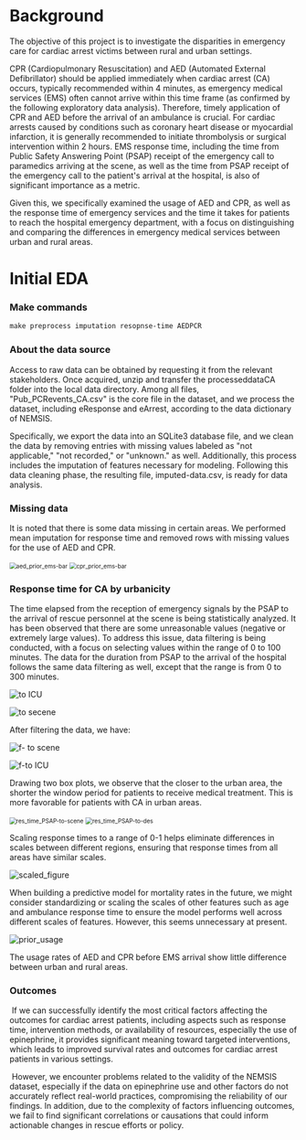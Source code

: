 # Background

The objective of this project is to investigate the disparities in emergency care for cardiac arrest victims between rural and urban settings. 

CPR (Cardiopulmonary Resuscitation) and AED (Automated External Defibrillator) should be applied immediately when cardiac arrest (CA) occurs, typically recommended within 4 minutes, as emergency medical services (EMS) often cannot arrive within this time frame (as confirmed by the following exploratory data analysis). Therefore, timely application of CPR and AED before the arrival of an ambulance is crucial. For cardiac arrests caused by conditions such as coronary heart disease or myocardial infarction, it is generally recommended to initiate thrombolysis or surgical intervention within 2 hours. EMS response time, including the time from Public Safety Answering Point (PSAP) receipt of the emergency call to paramedics arriving at the scene, as well as the time from PSAP receipt of the emergency call to the patient's arrival at the hospital, is also of significant importance as a metric.

Given this, we specifically examined the usage of AED and CPR, as well as the response time of emergency services and the time it takes for patients to reach the hospital emergency department, with a focus on distinguishing and comparing the differences in emergency medical services between urban and rural areas.



# Initial EDA

### Make commands

```makefile
make preprocess imputation resopnse-time AEDPCR
```
### About the data source

Access to raw data can be obtained by requesting it from the relevant stakeholders. Once acquired, unzip and transfer the processeddataCA folder into the local data directory. Among all files, "Pub_PCRevents_CA.csv" is the core file in the dataset, and we process the dataset, including eResponse and eArrest, according to the data dictionary of NEMSIS. 

Specifically, we export the data into an SQLite3 database file, and we clean the data by removing entries with missing values labeled as "not applicable," "not recorded," or "unknown." as well.  Additionally, this process includes the imputation of features necessary for modeling. Following this data cleaning phase, the resulting file, imputed-data.csv, is ready for data analysis.

### Missing data 

It is noted that there is some data missing in certain areas. We performed mean imputation for response time and removed rows with missing values for the use of AED and CPR.

<img src="figs/missing/aed_prior_ems-bar.png" alt="aed_prior_ems-bar" style="zoom:72%;" />

<img src="figs/missing/cpr_prior_ems-bar.png" alt="cpr_prior_ems-bar" style="zoom:72%;" />

### Response time for CA by urbanicity

The time elapsed from the reception of emergency signals by the PSAP to the arrival of rescue personnel at the scene is being statistically analyzed. It has been observed that there are some unreasonable values (negative or extremely large values). To address this issue, data filtering is being conducted, with a focus on selecting values within the range of 0 to 100 minutes. The data for the duration from PSAP to the arrival of the hospital follows the same data filtering as well, except that the range is from 0 to 300 minutes.

![to ICU](figs/to-ICU.png)

![to secene](figs/to-secene.png)

After filtering the data, we have:

![f- to scene](figs/f-to-scene.png)

![f-to ICU](figs/f-to-ICU.png)

Drawing two box plots, we observe that the closer to the urban area, the shorter the window period for patients to receive medical treatment. This is more favorable for patients with CA in urban areas.

<img src="figs/res_time_PSAP-to-scene.png" alt="res_time_PSAP-to-scene" style="zoom:72%;" />

<img src="figs/res_time_PSAP-to-des.png" alt="res_time_PSAP-to-des" style="zoom:72%;" />

Scaling response times to a range of 0-1 helps eliminate differences in scales between different regions, ensuring that response times from all areas have similar scales. 

![scaled_figure](figs/scaled_figure.png)

When building a predictive model for mortality rates in the future, we might consider standardizing or scaling the scales of other features such as age and ambulance response time to ensure the model performs well across different scales of features. However, this seems unnecessary at present.


![prior_usage](figs/prior_usage.png)

The usage rates of AED and CPR before EMS arrival show little difference between urban and rural areas.

### Outcomes

​	If we can successfully identify the most critical factors affecting the outcomes for cardiac arrest patients, including aspects such as response time, intervention methods, or availability of resources, especially the use of epinephrine, it provides significant meaning toward targeted interventions, which leads to improved survival rates and outcomes for cardiac arrest patients in various settings.

​	However, we encounter problems related to the validity of the NEMSIS dataset, especially if the data on epinephrine use and other factors do not accurately reflect real-world practices, compromising the reliability of our findings. In addition, due to the complexity of factors influencing outcomes, we fail to find significant correlations or causations that could inform actionable changes in rescue efforts or policy.


